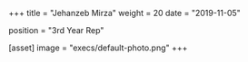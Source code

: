 +++
title = "Jehanzeb Mirza"
weight = 20
date = "2019-11-05"

position = "3rd Year Rep"

[asset]
    image = "execs/default-photo.png"
+++
